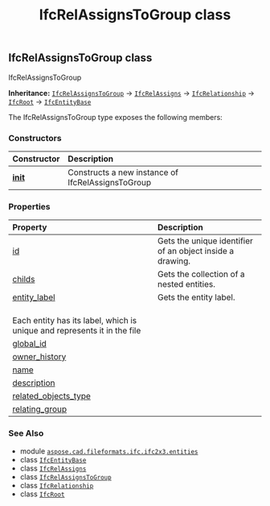 ﻿---
title: IfcRelAssignsToGroup class
second_title: Aspose.CAD for Python via .NET API References
description: 
type: docs
weight: 4420
url: /python-net/aspose.cad.fileformats.ifc.ifc2x3.entities/ifcrelassignstogroup/
is_root: false
---

## IfcRelAssignsToGroup class

IfcRelAssignsToGroup



**Inheritance:** [`IfcRelAssignsToGroup`](/cad/python-net/aspose.cad.fileformats.ifc.ifc2x3.entities/ifcrelassignstogroup) → 
[`IfcRelAssigns`](/cad/python-net/aspose.cad.fileformats.ifc.ifc2x3.entities/ifcrelassigns) → 
[`IfcRelationship`](/cad/python-net/aspose.cad.fileformats.ifc.ifc2x3.entities/ifcrelationship) → 
[`IfcRoot`](/cad/python-net/aspose.cad.fileformats.ifc.ifc2x3.entities/ifcroot) → 
[`IfcEntityBase`](/cad/python-net/aspose.cad.fileformats.ifc/ifcentitybase)



The IfcRelAssignsToGroup type exposes the following members:

### Constructors
| Constructor | Description |
| :- | :- |
| [__init__](/cad/python-net/aspose.cad.fileformats.ifc.ifc2x3.entities/ifcrelassignstogroup/__init__/#) | Constructs a new instance of IfcRelAssignsToGroup |


### Properties
| Property | Description |
| :- | :- |
| [id](/cad/python-net/aspose.cad.fileformats.ifc.ifc2x3.entities/ifcrelassignstogroup/id) | Gets the unique identifier of an object inside a drawing. |
| [childs](/cad/python-net/aspose.cad.fileformats.ifc.ifc2x3.entities/ifcrelassignstogroup/childs) | Gets the collection of a nested entities. |
| [entity_label](/cad/python-net/aspose.cad.fileformats.ifc.ifc2x3.entities/ifcrelassignstogroup/entity_label) | Gets the entity label.<br/>Each entity has its label, which is unique and represents it in the file |
| [global_id](/cad/python-net/aspose.cad.fileformats.ifc.ifc2x3.entities/ifcrelassignstogroup/global_id) |  |
| [owner_history](/cad/python-net/aspose.cad.fileformats.ifc.ifc2x3.entities/ifcrelassignstogroup/owner_history) |  |
| [name](/cad/python-net/aspose.cad.fileformats.ifc.ifc2x3.entities/ifcrelassignstogroup/name) |  |
| [description](/cad/python-net/aspose.cad.fileformats.ifc.ifc2x3.entities/ifcrelassignstogroup/description) |  |
| [related_objects_type](/cad/python-net/aspose.cad.fileformats.ifc.ifc2x3.entities/ifcrelassignstogroup/related_objects_type) |  |
| [relating_group](/cad/python-net/aspose.cad.fileformats.ifc.ifc2x3.entities/ifcrelassignstogroup/relating_group) |  |



### See Also
* module [`aspose.cad.fileformats.ifc.ifc2x3.entities`](..)
* class [`IfcEntityBase`](/cad/python-net/aspose.cad.fileformats.ifc/ifcentitybase)
* class [`IfcRelAssigns`](/cad/python-net/aspose.cad.fileformats.ifc.ifc2x3.entities/ifcrelassigns)
* class [`IfcRelAssignsToGroup`](/cad/python-net/aspose.cad.fileformats.ifc.ifc2x3.entities/ifcrelassignstogroup)
* class [`IfcRelationship`](/cad/python-net/aspose.cad.fileformats.ifc.ifc2x3.entities/ifcrelationship)
* class [`IfcRoot`](/cad/python-net/aspose.cad.fileformats.ifc.ifc2x3.entities/ifcroot)
